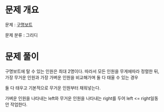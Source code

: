 # 문제 개요

문제 : [구명보트](https://school.programmers.co.kr/learn/courses/30/lessons/42885)

문제 분류 : 그리디

# 문제 풀이

구명보트에 탈 수 있는 인원은 최대 2명이다. 따라서 모든 인원을 무게에따라 정렬한 뒤, 가장 무거운 인원과 가장 가벼운 인원을 비교해가며 둘 다 태울 수 있는 경우

둘 다 태우고 기본적으로 무거운 인원부터 채워넣는다.

가벼운 인원을 나타내는 left와 무거운 인원을 나타내는 right를 두어 left <= right일동안 작업한다. 